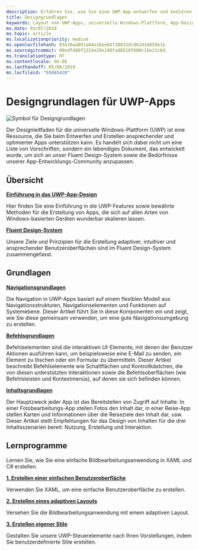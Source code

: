 ```yaml
---
description: Erfahren Sie, wie Sie eine UWP-App entwerfen und kodieren, die eine einfache Navigation besitzt und auf vielen Geräten und Bildschirmen verschiedener Größen großartig aussieht.
title: Designgrundlagen
keywords: Layout von UWP-Apps, universelle Windows-Plattform, App-Design, Schnittstelle
ms.date: 03/07/2018
ms.topic: article
ms.localizationpriority: medium
ms.openlocfilehash: 03e30aa091a04e16ee84f38832dc962d34659e1b
ms.sourcegitcommit: 09edf480f2224e29e190fad8518f680c16e21c6d
ms.translationtype: HT
ms.contentlocale: de-DE
ms.lasthandoff: 05/06/2019
ms.locfileid: "65065428"
---
```

# <a name="design-basics-for-uwp-apps"></a>Designgrundlagen für UWP-Apps

![Symbol für Designgrundlagen](../images/basics-2x.png)

Der Designleitfaden für die universelle Windows-Plattform (UWP) ist eine Ressource, die Sie beim Entwerfen und Erstellen ansprechender und optimierter Apps unterstützen kann. Es handelt sich dabei nicht um eine Liste von Vorschriften, sondern ein lebendiges Dokument, das entwickelt wurde, um sich an unser Fluent Design-System sowie die Bedürfnisse unserer App-Entwicklungs-Community anzupassen. 

## <a name="overview"></a>Übersicht

[**Einführung in das UWP-App-Design**](design-and-ui-intro.md)

Hier finden Sie eine Einführung in die UWP-Features sowie bewährte Methoden für die Erstellung von Apps, die sich auf allen Arten von Windows-basierten Geräten wunderbar skalieren lassen.

[**Fluent Design-System**](../fluent-design-system/index.md)

Unsere Ziele und Prinzipien für die Erstellung adaptiver, intuitiver und ansprechender Benutzeroberflächen sind im Fluent Design-System zusammengefasst.

## <a name="basics"></a>Grundlagen

[**Navigationsgrundlagen**](navigation-basics.md)

Die Navigation in UWP-Apps basiert auf einem flexiblen Modell aus Navigationsstrukturen, Navigationselementen und Funktionen auf Systemebene. Dieser Artikel führt Sie in diese Komponenten ein und zeigt, wie Sie diese gemeinsam verwenden, um eine gute Navigationsumgebung zu erstellen.

[**Befehlsgrundlagen**](commanding-basics.md)

Befehlselementen sind die interaktiven UI-Elemente, mit denen der Benutzer Aktionen ausführen kann, um beispielsweise eine E-Mail zu senden, ein Element zu löschen oder ein Formular zu übermitteln. Dieser Artikel beschreibt Befehlselemente wie Schaltflächen und Kontrollkästchen, die von diesen unterstützten Interaktionen sowie die Befehlsoberflächen (wie Befehlsleisten und Kontextmenüs), auf denen sie sich befinden können.

[**Inhaltsgrundlagen**](content-basics.md)

Der Hauptzweck jeder App ist das Bereitstellen von Zugriff auf Inhalte: In einer Fotobearbeitungs-App stellen Fotos den Inhalt dar, in einer Reise-App stellen Karten und Informationen über die Reiseziele den Inhalt dar, usw. Dieser Artikel stellt Empfehlungen für das Design von Inhalten für die drei Inhaltsszenarien bereit: Nutzung, Erstellung und Interaktion.

## <a name="tutorials"></a>Lernprogramme

Lernen Sie, wie Sie eine einfache Bildbearbeitungsanwendung in XAML und C# erstellen.
<!-- <img src="images/landing-page/photolab-50.png" style="{height: 339px}" alt=" " /> -->

[**1. Erstellen einer einfachen Benutzeroberfläche**](xaml-basics-ui.md)

Verwenden Sie XAML, um eine einfache Benutzeroberfläche zu erstellen.

[**2. Erstellen eines adaptiven Layouts**](xaml-basics-adaptive-layout.md)

Versehen Sie die Bildbearbeitungsanwendung mit einem adaptiven Layout.

[**3. Erstellen eigener Stile**](xaml-basics-style.md)

Gestalten Sie unsere UWP-Steuerelemente nach Ihren Vorstellungen, indem Sie benutzerdefinierte Stile erstellen.